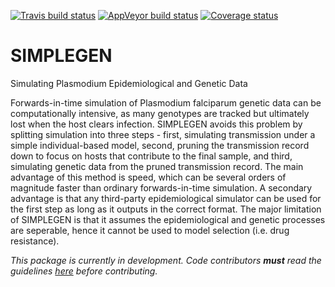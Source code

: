 [![Travis build status](https://travis-ci.org/mrc-ide/SIMPLEGEN.svg?branch=develop)](https://travis-ci.org/mrc-ide/SIMPLEGEN)
[![AppVeyor build status](https://ci.appveyor.com/api/projects/status/github/mrc-ide/SIMPLEGEN?branch=develop&svg=true)](https://ci.appveyor.com/project/mrc-ide/SIMPLEGEN)
[![Coverage status](https://codecov.io/gh/mrc-ide/SIMPLEGEN/branch/develop/graph/badge.svg)](https://codecov.io/github/mrc-ide/SIMPLEGEN?branch=develop)

# SIMPLEGEN
Simulating Plasmodium Epidemiological and Genetic Data

Forwards-in-time simulation of Plasmodium falciparum genetic data can be
computationally intensive, as many genotypes are tracked but ultimately lost
when the host clears infection. SIMPLEGEN avoids this problem by splitting
simulation into three steps - first, simulating transmission under a simple
individual-based model, second, pruning the transmission record down to focus on
hosts that contribute to the final sample, and third, simulating genetic data
from the pruned transmission record. The main advantage of this method is speed,
which can be several orders of magnitude faster than ordinary forwards-in-time
simulation. A secondary advantage is that any third-party epidemiological
simulator can be used for the first step as long as it outputs in the correct
format. The major limitation of SIMPLEGEN is that it assumes the epidemiological
and genetic processes are seperable, hence it cannot be used to model selection
(i.e. drug resistance).

*This package is currently in development. Code contributors **must** read the
guidelines [here](https://github.com/mrc-ide/SIMPLEGEN/tree/style_guide) before contributing.*

